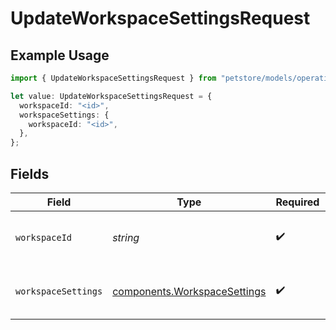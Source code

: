 # UpdateWorkspaceSettingsRequest

## Example Usage

```typescript
import { UpdateWorkspaceSettingsRequest } from "petstore/models/operations";

let value: UpdateWorkspaceSettingsRequest = {
  workspaceId: "<id>",
  workspaceSettings: {
    workspaceId: "<id>",
  },
};
```

## Fields

| Field                                                                        | Type                                                                         | Required                                                                     | Description                                                                  |
| ---------------------------------------------------------------------------- | ---------------------------------------------------------------------------- | ---------------------------------------------------------------------------- | ---------------------------------------------------------------------------- |
| `workspaceId`                                                                | *string*                                                                     | :heavy_check_mark:                                                           | Unique identifier of the workspace.                                          |
| `workspaceSettings`                                                          | [components.WorkspaceSettings](../../models/components/workspacesettings.md) | :heavy_check_mark:                                                           | The workspace settings to update.                                            |